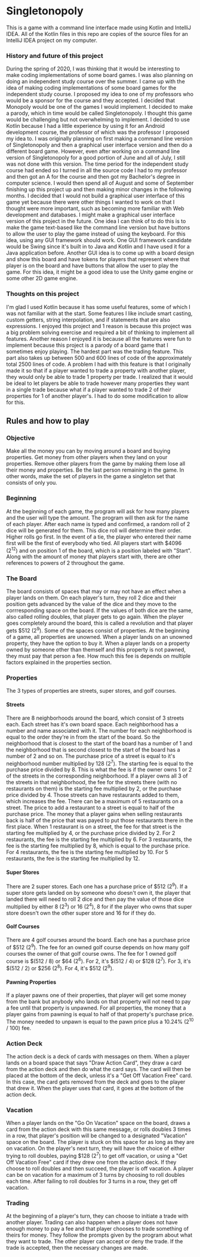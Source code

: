 # Singletonopoly
This is a game with a command line interface made using Kotlin and IntelliJ IDEA. All of the Kotlin files in this repo are copies of the 
source files for an IntelliJ IDEA project on my computer.

### History and future of this project
During the spring of 2020, I was thinking that it would be interesting to make coding implementations of some board games. I was also planning
on doing an independent study course over the summer. I came up with the idea of making coding implementations of some board games for the 
independent study course. I proposed my idea to one of my professors who would be a sponsor for the course and they accepted. I decided that
Monopoly would be one of the games I would implement. I decided to make a parody, which in time would be called Singletonopoly. I thought this 
game would be challenging but not overwhelming to implement. I decided to use Kotlin because I had a little experience by using it for an 
Android development course, the professor of which was the professor I proposed my idea to. I was originally planning on first making a command line version of Singletonopoly and then
a graphical user interface version and then do a different board game. However, even after working on a command line version of Singletonopoly for a good portion
of June and all of July, I still was not done with this version. The time period for the independent study course had ended so I turned in all
the source code I had to my professor and then got an A for the course and then got my Bachelor's degree in computer science. I would then 
spend all of August and some of September finishing up this project up and then making minor changes in the following months. I decided that I 
would not build a graphical user interface of this game yet because there were other things I wanted to work on that I thought were more important,
such as becoming more familiar with Web development and databases. I might make a graphical user interface version of this project in the future. One idea I can think of to do this is to make the game text-based like
the command line version but have buttons to allow the user to play the game instead of using the keyboard. For this idea, using any GUI
framework should work. One GUI framework candidate would be Swing since it's built in to Java and Kotlin and I have used it for a Java application before. Another GUI
idea is to come up with a board design and show this board and have tokens for players that represent where that player is on the board and have 
buttons that allow the user to play the game. For this idea, it might be a good idea to use the Unity game engine or some other 2D game engine.

### Thoughts on this project
I'm glad I used Kotlin because it has some useful features, some of which I was not familiar with at the start. Some features I like include
smart casting, custom getters, string interpolation, and if statements that are also expressions. I enjoyed this project and 1 reason is because 
this project was a big problem solving exercise and required a bit of thinking to implement all features. Another reason I enjoyed it is because 
all the features were fun to implement because this project is a parody of a board game that I sometimes enjoy playing. The hardest part was 
the trading feature. This part also takes up between 500 and 600 lines of code of the approximately total 2500 lines of code. A problem I 
had with this feature is that I originally made it so that if a player wanted to trade a property with another player, they would only be 
able to trade 1 property per trade. I realized that it would be ideal to let players be able to trade however many properties they want in 
a single trade because what if a player wanted to trade 2 of their properties for 1 of another player's. I had to do some modification to 
allow for this.

## Rules and how to play

### Objective
Make all the money you can by moving around a board and buying properties. Get money from other players when they land
on your properties. Remove other players from the game by making them lose all their money and properties. Be the last
person remaining in the game. In other words, make the set of players in the game a singleton set that consists of
only you.


### Beginning
At the beginning of each game, the program will ask for how many players and the user will type the amount.
The program will then ask for the name of each player. After each name is typed and confirmed, a random roll of 2 dice
will be generated for them. This dice roll will determine their order. Higher rolls go first. In the event of a tie,
the player who entered their name first will be the first of everybody who tied. All players start with $4096 (2<sup>12</sup>) 
and on position 1 of the board, which is a position labeled with "Start". Along with the amount of money that players 
start with, there are other references to powers of 2 throughout the game.


### The Board
The board consists of spaces that may or may not have an effect when a player lands on them. On each player's turn,
they roll 2 dice and their position gets advanced by the value of the dice and they move to the corrresponding space
on the board. If the values of both dice are the same, also called rolling doubles, that player gets to go again. When
the player goes completely around the board, this is called a revolution and that player gets $512 (2<sup>9</sup>). Some
of the spaces consist of properties. At the beginning of a game, all properties are unowned. When a player lands on an
unowned property, they have the option to buy it. When a player lands on a property owned by someone other than
themself and this property is not pawned, they must pay that person a fee. How much this fee is depends on multiple
factors explained in the properties section.


### Properties
The 3 types of properties are streets, super stores, and golf courses.

####     Streets
There are 8 neighborhoods around the board, which consist of 3 streets each. Each street has it's own board space.
Each neighborhood has a number and name associated with it. The number for each neighborhood is equal to the order
they're in from the start of the board. So the neighborhood that is closest to the start of the board has a number
of 1 and the neighborhood that is second closest to the start of the board has a number of 2 and so on. The
purchase price of a street is equal to it's neighborhood number multiplied by 128 (2<sup>7</sup>). The starting fee is equal to the
purchase price divided by 8. This is what the fee is if the owner owns 1 or 2 of the streets in the corresponding
neighborhood. If a player owns all 3 of the streets in that neighborhood, the fee for the streets there
(with no restaurants on them) is the starting fee multiplied by 2, or the purchase price divided by 4. Those streets can have
restaurants added to them, which increases the fee. There can be a maximum of 5 restaurants on a street. The price
to add a restaurant to a street is equal to half of the purchase price. The money that a player gains when selling
restaurants back is half of the price that was payed to put those restaurants there in the first place. When 1
restaurant is on a street, the fee for that street is the starting fee multiplied by 4, or the purchase price
divided by 2. For 2 restaurants, the fee is the starting fee multiplied by 6. For 3 restaurants, the fee is the
starting fee multiplied by 8, which is equal to the purchase price. For 4 restaurants, the fee is the starting fee
multiplied by 10. For 5 restaurants, the fee is the starting fee multiplied by 12.

####     Super Stores
There are 2 super stores. Each one has a purchase price of $512 (2<sup>9</sup>). If a super store gets landed on by someone who
doesn't own it, the player that landed there will need to roll 2 dice and then pay the value of those dice
multiplied by either 8 (2<sup>3</sup>) or 16 (2<sup>4</sup>), 8 for if the player who owns that super store doesn't own the other super store
and 16 for if they do.

####     Golf Courses
There are 4 golf courses around the board. Each one has a purchase price of $512 (2<sup>9</sup>). The fee for an owned golf
course depends on how many golf courses the owner of that golf course owns. The fee for 1 owned golf course
is $(512 / 8) or $64 (2<sup>6</sup>). For 2, it's $(512 / 4) or $128 (2<sup>7</sup>). For 3, it's $(512 / 2) or $256 (2<sup>8</sup>). For 4, it's $512 (2<sup>9</sup>).

####     Pawning Properties
If a player pawns one of their properties, that player will get some money from the bank but anybody who lands on
that property will not need to pay a fee until that property is unpawned. For all properties, the money that a
player gains from pawning is equal to half of that property's purchase price. The money needed to unpawn is equal
to the pawn price plus a 10.24% (2<sup>10</sup> / 100) fee.


### Action Deck
The action deck is a deck of cards with messages on them. When a player lands on a board space that says
"Draw Action Card", they draw a card from the action deck and then do what the card says. The card will then be
placed at the bottom of the deck, unless it's a "Get Off Vacation Free" card. In this case, the card gets removed from
the deck and goes to the player that drew it. When the player uses that card, it goes at the bottom of the action deck.


### Vacation
When a player lands on the "Go On Vacation" space on the board, draws a card from the action deck with this same
message, or rolls doubles 3 times in a row, that player's position will be changed to a designated "Vacation" space
on the board. The player is stuck on this space for as long as they are on vacation. On the player's next turn, they
will have the choice of either trying to roll doubles, paying $128 (2<sup>7</sup>) to get off vacation, or using a
"Get Off Vacation Free" card if they drew one from the action deck. If they choose to roll doubles and then succeed,
the player is off vacation. A player can be on vacation for a maximum of 3 turns by choosing to roll doubles each time.
After failing to roll doubles for 3 turns in a row, they get off vacation.


### Trading
At the beginning of a player's turn, they can choose to initiate a trade with another player. Trading can also happen
when a player does not have enough money to pay a fee and that player chooses to trade something of theirs for money.
They follow the prompts given by the program about what they want to trade. The other player can accept or deny the
trade. If the trade is accepted, then the necessary changes are made.
